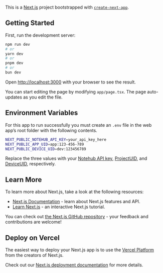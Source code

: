 This is a [Next.js](https://nextjs.org) project bootstrapped with [`create-next-app`](https://nextjs.org/docs/app/api-reference/cli/create-next-app).

## Getting Started

First, run the development server:

```bash
npm run dev
# or
yarn dev
# or
pnpm dev
# or
bun dev
```

Open [http://localhost:3000](http://localhost:3000) with your browser to see the result.

You can start editing the page by modifying `app/page.tsx`. The page auto-updates as you edit the file.

## Environment Variables

For this app to run successfully you must create an `.env` file in the web app’s root folder with the following contents.

```bash
NEXT_PUBLIC_NOTEHUB_API_KEY=your_api_key_here
NEXT_PUBLIC_APP_UID=app:123-456-789
NEXT_PUBLIC_DEVICE_UID=dev:123456789
```

Replace the three values with your [Notehub API key](https://dev.blues.io/api-reference/notehub-api/api-introduction/#authentication-with-session-tokens-deprecated), [ProjectUID](https://dev.blues.io/api-reference/glossary/#projectuid), and [DeviceUID](https://dev.blues.io/api-reference/glossary/#deviceuid), respectively.

## Learn More

To learn more about Next.js, take a look at the following resources:

- [Next.js Documentation](https://nextjs.org/docs) - learn about Next.js features and API.
- [Learn Next.js](https://nextjs.org/learn) - an interactive Next.js tutorial.

You can check out [the Next.js GitHub repository](https://github.com/vercel/next.js) - your feedback and contributions are welcome!

## Deploy on Vercel

The easiest way to deploy your Next.js app is to use the [Vercel Platform](https://vercel.com/new?utm_medium=default-template&filter=next.js&utm_source=create-next-app&utm_campaign=create-next-app-readme) from the creators of Next.js.

Check out our [Next.js deployment documentation](https://nextjs.org/docs/app/building-your-application/deploying) for more details.
